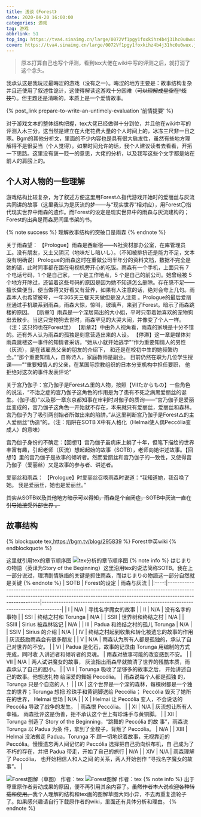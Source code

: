 ```yaml
---
title: 浅谈《Forest》
date: 2020-04-20 16:00:00
categories: 游戏
tag: 游戏
abbrlink: 51
top_img: https://tva4.sinaimg.cn/large/0072Vf1pgy1foxkihz4b4j31hc0u0wux.jpg
cover: https://tva4.sinaimg.cn/large/0072Vf1pgy1foxkihz4b4j31hc0u0wux.jpg
---
```

> 原本打算自己也写个评测，看到tex大佬在wiki中写的评测之后，就打消了这个念头。
  
我承认这是我玩过最晦涩的游戏（没有之一）。晦涩的地方主要是：故事结构复杂并且还使用了叙述性诡计，这使得解读这游戏十分困难（~~可以理解成星空在“炫技”~~）。但主题还是清晰的，本质上是一个爱情故事。  


<!--more-->

{% post_link prepare-to-write-an-untimely-evaluation '前情提要' %}

对于游戏文本的整体结构把握，tex大佬已经做得十分到位，并且他在wiki中写的评测入木三分，这当然是建立在大佬花费大量的个人时间上的，冰冻三尺非一日之寒。Bgm的其他分析文，里面的不少内容也是具有很大启发性，虽然有些地方理解得不是很妥当（个人觉得）。如果时间允许的话，我个人建议读者去看看，开拓一下思路。这里没有褒一贬一的意思，大佬的分析，以及我写这些个文字都是站在前人的肩膀上的。  




## 个人对人物的一些理解
游戏结构比较复杂，为了叙述方便这里用Forest△指代游戏开始时的爱丽丝与灰流共同讲的故事（这里我认为是灰流的梦——与“现实世界”相对应），用Forest〇指代现实世界中雨森的遗作。而Forest的设定是现实世界中的雨森与灰流建构的；Forest的出典是雨森房间里书架的书。  

{% note success %}
理解故事结构的突破口是雨森
{% endnote %}

关于雨森望：
【Prologue】雨森是西新宿——N社资材部办公室，在库管理员工。没有朋友，又土又阴沉（地味だし暗いし）。（不知被排挤还是能力不足，文本没有明确说）Prologue的雨森这时在重做公司半年分的资料文档，数据不完全是她的错，此时同事都在围在电视机旁开心的吃饭。雨森有一个手机，上面只有 7 个电话号码，1 个是自己家，一个是工作地点，5 个是自己的前公司。她曾经被 5 个地方开除过，还留着这些号码的原因是因为她不知道怎么删除。存在感不足——擅长做便当，便当做得又好看又有营养，如果有人注意的话，绝对会夸上几句。雨森本人也希望被夸，一年365天三餐天天做但是没人注意 。Prologue的最后爱丽丝通过手机联系到雨森，雨森大惊，惊叫，玻璃声，来到了Forest。暗示了雨森跳楼的原因。
【断章1】雨森是一个深居简出的大小姐，平时只带着她喜欢的宠物狗出去散步。当这只宠物狗去世时，雨森罕见的大哭大闹，并像变了个人一样。（注：这只狗也在Forest里）
【断章2】中由外人视角看，雨森的家境是十分不错的。还有外人认为雨森的孤独是刻意营造出来的人设。
【停滞】这一章是媒体对雨森跳楼这一事件的知情者采访。“她从小就开始逃学”“作为重要知情人的男性（灰流），是在该雇员父亲的朋友的介绍下， 和还是在校初中生的她频繁约会。”“那个重要知情人，自称诗人，家庭教师是副业。 目前仍然在职为几位学生授课——”“重要知情人的父亲，在某国际宗教组织的日本分支机构中担任要职， 他拒绝对这次的事件发表评论”  

关于宫乃伽子：宫乃伽子是Forest△里的人物，按照【VIIたからもの】一些角色的说法，“不治之症的宫乃伽子这角色的作用是为了患有不死之病黑爱丽丝的诞生。（伽子语）”以及那一章东京都知事在审判时对伽子的质询——“宫乃伽子是爱丽丝变成的，宫乃伽子这角色一开始就不存在，本来就只有爱丽丝，爱丽丝和森林。宫乃伽子为了吸引两创始者所做出来的陷阱。”从这里判断宫乃伽子是Forest△的主人爱丽丝“伪造”的。（注：陷阱在SOTB X中有人格化（Helmai使人偶Peccólia变成人）的意味）  

宫乃伽子身份的不确定：【回想1】宫乃伽子虽病床上躺了十年，但笔下描绘的世界丰富有趣，引起老师（灰流）想起起始的故事（SOTB），老师向她讲述故事。【回想1】里的宫乃伽子是故事的倾听者。然而爱丽丝和宫乃伽子的一致性，又使得宫乃伽子（爱丽丝）又是故事的参与者、讲述者。

爱丽丝和雨森： 【Prologue】时爱丽丝召唤雨森时说道：“我知道她，我召唤了她。 我是爱丽丝，她也是爱丽丝。”  

~~其实从SOTB以及其他地方暗示可以得知，雨森是个自闭症，SOTB中灰流一直在引导她接受外部世界 。~~  
## 故事结构
  
{% blockquote tex,https://bgm.tv/blog/295839 %}
Forest中英wiki
{% endblockquote %}
  
这里就引用tex的章节顺序图
![tex分析的章节顺序图](https://img2.66moe.com/img/eeZ2xSuCkah5nFah.png)
{% note info %}
はじまりの物語（英译为Story of the Beginning）这里沿用tex的说法简称SOTB。我在上一部分说过，理清剧情脉络的关键是抓住雨森，而はじまりの物語这一部分自然就是关键
{% endnote %}
| SOTB |                                                                                      Forest的设定                                                                                     |                                       雨森与灰流                                       |
|:----:|-------------------------------------------------------------------------------------------------------------------------------------------------------------------------------------|--------------------------------------------------------------------------------------|
|   Ⅰ  | N/A                                                                                                                                                                                   | 寻找名字魔女的故事                                                                     |
|   Ⅱ  | N/A                                                                                                                                                                                   | 没有名字的事物                                                                         |
|  SSⅠ | 终结之村和 Torunga                                                                                                                                                                    | N/A                                                                                    |
|  SSⅡ | 世界树和终结之村                                                                                                                                                                      | N/A                                                                                    |
|  SSⅢ | Sirius 被森林铭记                                                                                                                                                                     | N/A                                                                                    |
|   Ⅲ  | Padua 和终结之村的孤儿 Torunga                                                                                                                                                        | N/A                                                                                    |
|  SSⅣ | Sirius 的介绍                                                                                                                                                                         | N/A                                                                                    |
|   Ⅳ  | 终结之村起到收集和转化被遗忘的故事的作用                                                                                                                                              | 灰流鼓励雨森会有很多朋友                                                               |
|   Ⅴ  | N/A                                                                                                                                                                                   | 雨森认为所有人都是孤独的，承认了自己对世界的不安。                                     |
|   Ⅵ  | Padua 是化石，故事的记录由 Torunga 用编制的方式完成，同时收 入讲述者和倾听者的灵魂。                                                                                                  | 雨森对故事可能的改变感到不安。                                                         |
|   Ⅶ  | N/A                                                                                                                                                                                   | 两人试讲魔女的故事， 灰流指出雨森早就搞清了世界的残酷本质，雨森承认了自己的胆小。      |
|   Ⅷ  | Torunga 吸收了足够多的故事之后， 开始讲述自己的故事。他想送礼物 给深爱的舞姬 Peccólia。                                                                                               | 雨森说每个人都是孤独 的，Torunga 只是个自恋的人！                                      |
|   Ⅸ  | 这个世界是一个深的森林，每棵树都是一个独立的世界；Torunga 想把 珍珠手和黄铜脚送给 Peccólia； Peccólia 毁灭了她所在的世界， Helmai 登场                                                | N/A                                                                                    |
|   Ⅹ  | Helmai 让 Peccólia 变人，不会说话的 Peccólia 导致了战争的发生。                                                                                                                       | 雨森恨 Peccólia。                                                                      |
|   Ⅺ  | N/A                                                                                                                                                                                   | 灰流想让所有人幸福， 雨森批评这是伪善，拒不承认这个世上有珍珠手与黄铜脚。              |
|   Ⅻ  | Torunga 创造了 Story of the Beginning，“跳舞的 Peccólia 的故 事”，雨森说 Torunga 以 Padua 为条 件，拿到了金梭子，背叛了 Peccólia。                                                    | N/A                                                                                    |
|  ⅩⅢ  | Helmai 没法搬走 Padua，Torunga 不 顾一切地织着故事，无视靠近的 Peccólia。慢慢遗忘两人间记忆的 Peccólia 选择把自己扔向织布机，自 己成为了不朽的存在，并把 Padua 带走，开始了自己的旅行 | N/A                                                                                    |
|  ⅩⅣ  | N/A                                                                                                                                                                                   | 雨森理解了 Peccólia， 也开始相信人和人之间 的关系，两人开始创作 “寻找名字魔女的故事”。 |

    
![Forest图解（草图） 作者：tex](https://img2.66moe.com/img/y5RqQhD0o6zoUhmP.jpg)
![Forest图解 作者：tex](https://img2.66moe.com/img/pCGr8zOJHebfNrYo.jpg)
{% note info %}
出于尊重原作者劳动成果的原因，便不再引用其余内容了。~~虽然作者本人说欢迎各种转载和使用。~~我个人理解的结构和tex画的图解草图大同小异，不去再重复造轮子了。如果感兴趣请自行下载原作者的wiki，里面还有具体分析和理由。
{% endnote %}